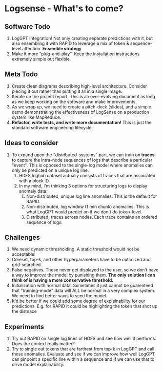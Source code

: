 # Logsense - What's to come?

## Software Todo

1. LogGPT integration! Not only creating separate predictions with it, but also ensembling it with RAPID to leverage a mix of token & sequence-level attention. **Ensemble strategy**
2. Make it more "plug-and-play". Keep the installation instructions extremely simple but flexible. 

## Meta Todo

1. Create clean diagrams describing high-level architecture. Consider piecing it out rather than putting it all in a single image.
2. Iterate on the project report. This is an ever-evolving document as long as we keep working on the software and make improvements. 
3. As we wrap up, we need to create a pitch-deck (slides), and a simple demo demonstrating the effectiveness of LogSense on a production system like MapReduce.
4. **Refactor, write tests, and write more documentation!** This is just the standard software engineering lifecycle.

## Ideas to consider

1. To expand upon the "distributed-systems" part, we can train on **traces** to capture the intra-node sequences of logs that describe a particular "event". This is opposed to the single-log model where anomalies can only be predicted on a unique log line. 
	1. HDFS loghub dataset actually consists of traces that are associated with a block ID. 
	2. In my mind, I'm thinking 3 options for structuring logs to display anomaly data:
		1. Non-distributed, unique log line anomalies. This is the default for RAPID.
		2. Non-distributed, log window (1 min chunk) anomalies. This is what LogGPT would predict on if we don't do token-level. 
		3. Distributed, traces across nodes. Each trace contains an ordered sequence of logs. 

## Challenges

1. We need dynamic thresholding. A static threshold would not be acceptable!
2. Coreset, top-k, and other hyperparameters have to be optimized and grid-searched. 
3. False negatives. These never get displayed to the user, so we don't have a way to improve the model by punishing them. **The only solution I can think of is having a more conservative threshold.**
4. Initialization with normal data. Sometimes it just cannot be guarenteed that "training-mode" data will ALL be normal in a very complex system. We need to find better ways to seed the model. 
5. It'd be better if we could add some degree of explainability for our predictions. E.g. for RAPID it could be highlighting the token that shot up the distnace

## Experiments

1. Try out RAPID on single log lines of HDFS and see how well it performs. Does the context really matter? 
2. Try to single out tokens that are farthest from top-k in LogGPT and call those anomalies. Evaluate and see if we can improve how well LogGPT can pinpoint a specific line within a sequence and if we can use that to drive model explainability.